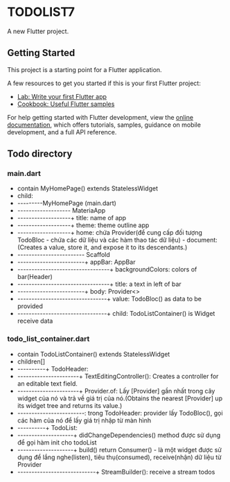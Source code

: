 # TODOLIST7

A new Flutter project.

## Getting Started

This project is a starting point for a Flutter application.

A few resources to get you started if this is your first Flutter project:

- [Lab: Write your first Flutter app](https://docs.flutter.dev/get-started/codelab)
- [Cookbook: Useful Flutter samples](https://docs.flutter.dev/cookbook)

For help getting started with Flutter development, view the
[online documentation](https://docs.flutter.dev/), which offers tutorials,
samples, guidance on mobile development, and a full API reference.

## Todo directory
### main.dart
  - contain MyHomePage() extends StatelessWidget
  - child:
  - ---------MyHomePage (main.dart)
  - ------------------- MateriaApp
  - -------------------+ title: name of app
  - -------------------+ theme: theme outline app
  - -------------------+ home: chứa Provider(để cung cấp đối tượng TodoBloc - chứa các dữ liệu và các hàm thao tác dữ liệu) - document: (Creates a value, store it, and expose it to its descendants.)
  - ------------------------ Scaffold
  - ------------------------+ appBar: AppBar
  - ---------------------------------+ backgroundColors: colors of bar(Header)
  - ---------------------------------+ title: a text in left of bar
  - ------------------------+ body: Provider<>
  - --------------------------------+ value: TodoBloc() as data to be provided
  - --------------------------------+ child: TodoListContainer() is Widget receive data
### todo_list_container.dart
  - contain TodoListContainer() extends StatelessWidget
  - children[]
  - ----------+ TodoHeader:
  - ----------------------+ TextEditingController(): Creates a controller for an editable text field.
  - ----------------------+ Provider.of<TodoBloc>: Lấy [Provider<T>] gần nhất trong cây widget của nó và trả về giá trị của nó.(Obtains the nearest [Provider<T>] up its widget tree and returns its value.)
  - ------------------------: trong TodoHeader: provider lấy TodoBloc(), gọi các hàm của nó để lấy giá trị nhập từ màn hình
  - ----------+ TodoList:
  - --------------------+ didChangeDependencies() method được sử dụng để gọi hàm init cho todoList
  - --------------------+ build() return Consumer() - là một widget được sử dụng để lắng nghe(listen), tiêu thụ(consumed), receive(nhận) dữ liệu từ Provider
  - ----------------------------+ StreamBuilder(): receive a stream todos  















  
